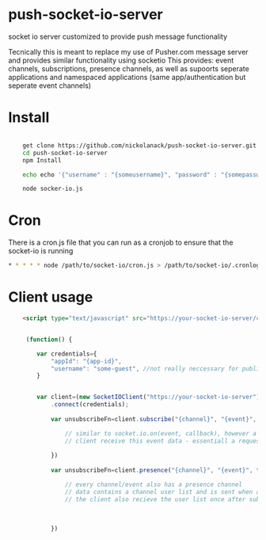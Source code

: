 # push-socket-io-server
socket io server customized to provide push message functionality

Tecnically this is meant to replace my use of Pusher.com message server and provides similar functionality using socketio 
This provides: event channels, subscriptions, presence channels, as well as supoorts seperate applications and namespaced applications (same app/authentication but seperate event channels) 




# Install

```bash

	get clone https://github.com/nickolanack/push-socket-io-server.git
	cd push-socket-io-server
	npm Install

	echo echo '{"username" : "{someusername}", "password" : "{somepassword}"}' > appdata/{app-id}.json

	node socker-io.js


```

# Cron

There is a cron.js file that you can run as a cronjob to ensure that the socket-io is running

```bash
* * * * * node /path/to/socket-io/cron.js > /path/to/socket-io/.cronlog 2>&1
```

# Client usage 


```html
	<script type="text/javascript" src="https://your-socket-io-server/client.js"></script>
```


```js

	 (function() {

        var credentials={
            "appId": "{app-id}",
            "username": "some-guest", //not really neccessary for public read only event streams but useful for server logging
        }


        var client=(new SocketIOClient("https://your-socket-io-server"))
	    	.connect(credentials);
	    	
		   	var unsubscribeFn=client.subscribe("{channel}", "{event}", function(data){

	    		// similar to socket.io.on(event, callback), however a channel/event subscription request is sent to server before the 
	    		// client receive this event data - essentiall a request to join a socketio 'room'
	    		
	    	})
	    	
	    	var unsubscribeFn=client.presence("{channel}", "{event}", function(data){

	    		// every channel/event also has a presence channel
	    		// data contains a channel user list and is sent when a user joins or leaves
	    		// the client also recieve the user list once after subscribing to the presence channel
	    		 
	    		
	    		
	    	})


```
